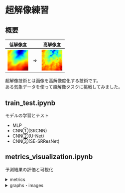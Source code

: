 # 超解像練習

## 概要
|低解像度||高解像度|
|-|-|-|
|![imagesフォルダのlow_sample.png参照](./images/low_sample.png "低解像度画像")|⇒|![imagesフォルダのhigh_sample.png参照](./images/high_sample.png "高解像度画像")|

超解像技術とは画像を高解像度化する技術です。  
ある気象データを使って超解像タスクに挑戦してみました。  

## train_test.ipynb
モデルの学習とテスト
- MLP
- CNN①(SRCNN)
- CNN②(U-Net)
- CNN③(SE-SRResNet)


## metrics_visualization.ipynb
予測結果の評価と可視化
<details><summary>metrics</summary>

- PSNR(ピーク信号対雑音比)
- RMSE(二乗平均平方根誤差)
- ME(平均誤差)
- CORR(ピアソンの積率相関係数)
</details>
<details><summary>graphs・images</summary>

- サンプルgif
- ヒストグラム
- 時系列グラフ
- 日変動グラフ
- 領域マップ
- 散布図(yyplot)
</details>

